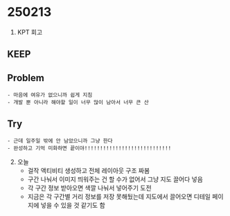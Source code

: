 # 250213

1. KPT 회고

## KEEP


## Problem
    - 마음에 여유가 없으니까 쉽게 지침
    - 개발 뿐 아니라 해야할 일이 너무 많이 남아서 너무 큰 산


## Try
    - 근데 일주일 밖에 안 남았으니까 그냥 한다
    - 완성하고 기억 미화하면 끝이야!!!!!!!!!!!!!!!!!!!!!!!!!!!!


2. 오늘
    - 걸작 액티비티 생성하고 전체 레이아웃 구조 짜봄
    - 구간 나눠서 이미지 띄워주는 건 할 수가 없어서 그냥 지도 끌어다 넣음
    - 각 구간 정보 받아오면 색깔 나눠서 넣어주기 도전
    - 지금은 각 구간별 거리 정보를 저장 못해뒀는데 지도에서 끌어오면 디테일 페이지에 넣을 수 있을 것 같기도 함
